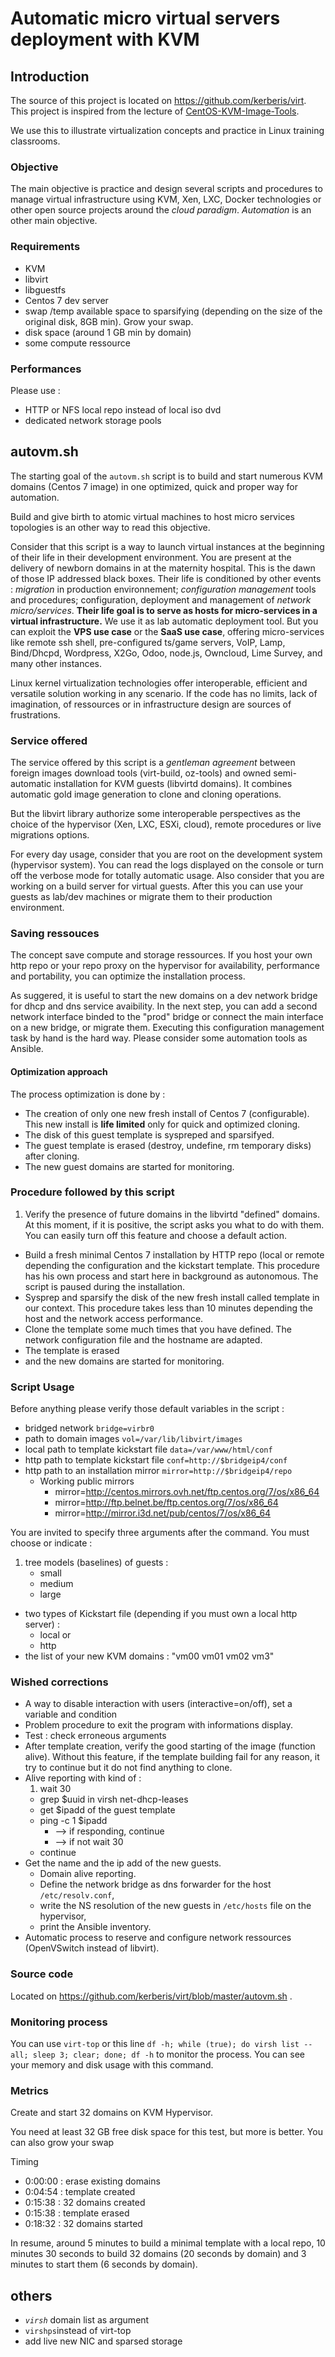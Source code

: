 # Automatic micro virtual servers deployment with KVM 

## Introduction

The source of this project is located on https://github.com/kerberis/virt. This project is inspired from the lecture of [CentOS-KVM-Image-Tools](https://github.com/fubralimited/CentOS-KVM-Image-Tools).

We use this to illustrate virtualization concepts and practice in Linux training classrooms. 

### Objective

The main objective is practice and design several scripts and procedures to manage virtual infrastructure using KVM, Xen, LXC, Docker technologies or other open source projects around the *cloud paradigm*. *Automation* is an other main objective.

### Requirements

* KVM
* libvirt
* libguestfs
* Centos 7 dev server
* swap /temp available space to sparsifying (depending on the size of the original disk, 8GB min). Grow your swap.
* disk space (around 1 GB min by domain)
* some compute ressource

### Performances

Please use :

* HTTP or NFS local repo instead of local iso dvd
* dedicated network storage pools 

## autovm.sh

The starting goal of the `autovm.sh` script is to build and start numerous KVM domains (Centos 7 image) in one optimized, quick and proper way for automation.

Build and give birth to atomic virtual machines to host micro services topologies is an other way to read this objective. 

Consider that this script is a way to launch virtual instances at the beginning of their life in their development environment. You are present at the delivery of newborn domains in at the maternity hospital. This is the dawn of those IP addressed black boxes. Their life is conditioned by other events : *migration* in production environnement; *configuration management* tools and procedures; configuration, deployment and management of *network micro/services*. **Their life goal is to serve as hosts for micro-services in a virtual infrastructure.** We use it as lab automatic deployment tool. But you can exploit the **VPS use case** or the **SaaS use case**, offering micro-services like remote ssh shell, pre-configured ts/game servers, VoIP, Lamp, Bind/Dhcpd, Wordpress, X2Go, Odoo, node.js, Owncloud, Lime Survey, and many other instances.

Linux kernel virtualization technologies offer interoperable, efficient and versatile solution working in any scenario. If the code has no limits, lack of imagination, of ressources or in infrastructure design are sources of frustrations.

###  Service offered

The service offered by this script is a *gentleman agreement* between foreign images download  tools (virt-build, oz-tools) and owned semi-automatic installation for KVM guests (libvirtd domains). It combines automatic gold image generation to clone and cloning operations.

But the libvirt library authorize some interoperable perspectives as the choice of the hypervisor (Xen, LXC, ESXi, cloud), remote procedures or live migrations options.

For every day usage, consider that you are root on the development system (hypervisor system). You can read the logs displayed on the console or turn off the verbose mode for totally automatic usage. Also consider that you are working on a build server for virtual guests. After this you can use your guests as lab/dev machines or migrate them to their production environment.

### Saving ressouces

The concept save compute and storage ressources. If you host your own http repo or your repo proxy on the hypervisor for availability, performance and portability, you can optimize the installation process.

As suggered, it is useful to start the new domains on a dev network bridge for dhcp and dns service avaibility. In the next step, you can add a second network interface binded to the "prod" bridge or connect the main interface on a new bridge, or migrate them. Executing this configuration management task by hand is the hard way. Please consider some automation tools as Ansible.

#### Optimization approach

The process optimization is done by :

* The creation of only one new fresh install of Centos 7 (configurable). This new install is **life limited** only for quick and optimized cloning.
* The disk of this guest template is syspreped and sparsifyed.
* The guest template is erased (destroy, undefine, rm temporary disks) after cloning.
* The new guest domains are started for monitoring.  

### Procedure followed by this script

1. Verify the presence of future domains in the libvirtd "defined" domains. At this moment, if it is positive, the script asks you what to do with them. You can easily turn off this feature and choose a default action.
* Build a fresh minimal Centos 7 installation by HTTP repo (local or remote depending the configuration and the kickstart template. This procedure has his own process and start here in background as autonomous. The script is paused during the installation.
* Sysprep and sparsify the disk of the new fresh install called template in our context. This procedure takes less than 10 minutes depending the host and the network access performance.
* Clone the template some much times that you have defined. The network configuration file and the hostname are adapted.
* The template is erased 
* and the new domains are started for monitoring.

### Script Usage

Before anything please verify those default variables in the script :

* bridged network `bridge=virbr0`
* path to domain images `vol=/var/lib/libvirt/images`
* local path to template kickstart file `data=/var/www/html/conf`
* http path to template kickstart file `conf=http://$bridgeip4/conf`
* http path to an installation mirror `mirror=http://$bridgeip4/repo`
    * Working public mirrors
        * mirror=http://centos.mirrors.ovh.net/ftp.centos.org/7/os/x86_64
        * mirror=http://ftp.belnet.be/ftp.centos.org/7/os/x86_64
        * mirror=http://mirror.i3d.net/pub/centos/7/os/x86_64

You are invited to specify three arguments after the command. You must choose or indicate :

1. tree models (baselines) of guests : 
    * small
    * medium
    * large
* two types of Kickstart file (depending if you must own a local http server) :
    * local or
    * http
* the list of your new KVM domains : "vm00 vm01 vm02 vm3"


### Wished corrections

* A way to disable interaction with users (interactive=on/off), set a variable and condition
* Problem procedure to exit the program with informations display.
* Test : check erroneous arguments
* After template creation, verify the good starting of the image (function alive).
Without this feature, if the template building fail for any reason, it try to continue but it do not find anything to clone. 
* Alive reporting with kind of :
    1. wait 30
    * grep $uuid in virsh net-dhcp-leases
    * get $ipadd of the guest template
    * ping -c 1 $ipadd
        * --> if responding, continue
        * --> if not wait 30  
    * continue
* Get the name and the ip add of the new guests.
    * Domain alive reporting.
    * Define the network bridge as dns forwarder for the host `/etc/resolv.conf`, 
    * write the NS resolution of the new guests in `/etc/hosts` file on the hypervisor, 
    * print the Ansible inventory.
* Automatic process to reserve and configure network ressources (OpenVSwitch instead of libvirt).


### Source code

Located on https://github.com/kerberis/virt/blob/master/autovm.sh .

### Monitoring process

You can use `virt-top` or this line `df -h; while (true); do virsh list --all; sleep 3; clear; done; df -h` to monitor the process. You can see your memory and disk usage with this command.

### Metrics

Create and start 32 domains on KVM Hypervisor.

You need at least 32 GB free disk space for this test, but more is better. You can also grow your swap

Timing

* 0:00:00 : erase existing domains
* 0:04:54 : template created
* 0:15:38 : 32 domains created
* 0:15:38 : template erased
* 0:18:32 : 32 domains started

In resume, around 5 minutes to build a minimal template with a local repo, 10 minutes 30 seconds to build 32 domains (20 seconds by domain) and 3 minutes to start them (6 seconds by domain). 

## others

* *`virsh`* domain list as argument
* `virshps`instead of virt-top
* add live new NIC and sparsed storage
